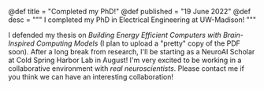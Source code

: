 @def title = "Completed my PhD!"
@def published = "19 June 2022"
@def desc = """
    I completed my PhD in Electrical Engineering at UW-Madison!
    """

I defended my thesis on _Building Energy Efficient Computers with Brain-Inspired Computing Models_ (I plan to upload a "pretty" copy of the PDF soon). After a long break from research, I'll be starting as a NeuroAI Scholar at Cold Spring Harbor Lab in August! I'm very excited to be working in a collaborative environment with _real neuroscientists_. Please contact me if you think we can have an interesting collaboration!
